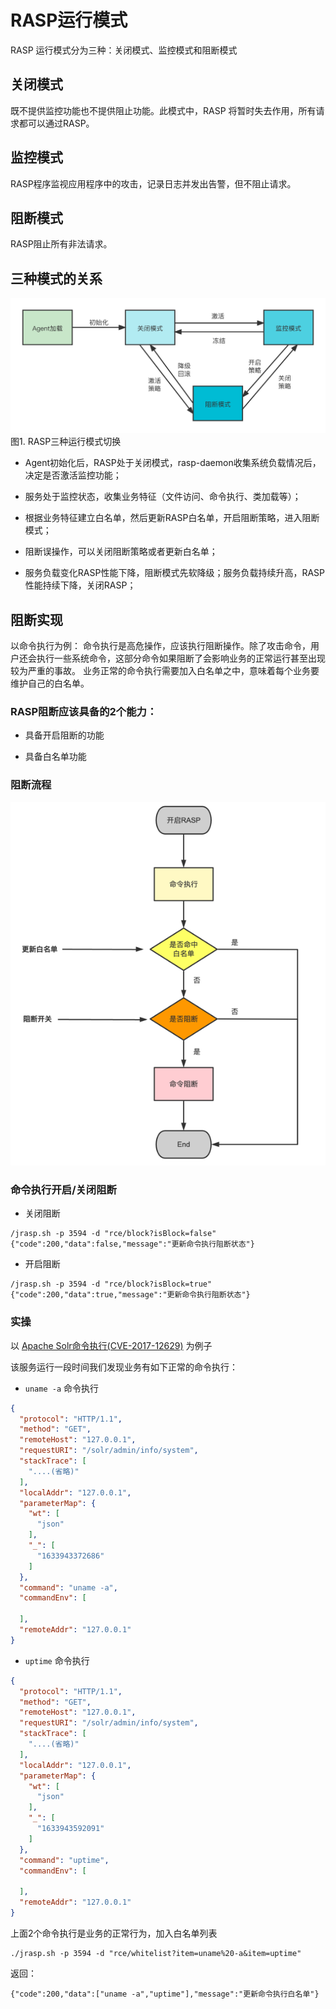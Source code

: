 # RASP运行模式

RASP 运行模式分为三种：关闭模式、监控模式和阻断模式

## 关闭模式

既不提供监控功能也不提供阻止功能。此模式中，RASP 将暂时失去作用，所有请求都可以通过RASP。

## 监控模式

RASP程序监视应用程序中的攻击，记录日志并发出告警，但不阻止请求。

## 阻断模式

RASP阻止所有非法请求。

## 三种模式的关系

![img.png](../../.vuepress/public/images/guide/technology/agent-mode.png)
图1. RASP三种运行模式切换

+ Agent初始化后，RASP处于关闭模式，rasp-daemon收集系统负载情况后，决定是否激活监控功能；

+ 服务处于监控状态，收集业务特征（文件访问、命令执行、类加载等）；

+ 根据业务特征建立白名单，然后更新RASP白名单，开启阻断策略，进入阻断模式；

+ 阻断误操作，可以关闭阻断策略或者更新白名单；

+ 服务负载变化RASP性能下降，阻断模式先软降级；服务负载持续升高，RASP性能持续下降，关闭RASP；

## 阻断实现

以命令执行为例： 命令执行是高危操作，应该执行阻断操作。除了攻击命令，用户还会执行一些系统命令，这部分命令如果阻断了会影响业务的正常运行甚至出现较为严重的事故。
业务正常的命令执行需要加入白名单之中，意味着每个业务要维护自己的白名单。


### RASP阻断应该具备的2个能力：

* 具备开启阻断的功能

* 具备白名单功能


### 阻断流程

![img.png](../../.vuepress/public/images/guide/technology/rce-block-flow-chart.png)

### 命令执行开启/关闭阻断

+ 关闭阻断
```
/jrasp.sh -p 3594 -d "rce/block?isBlock=false"
{"code":200,"data":false,"message":"更新命令执行阻断状态"}
```

+ 开启阻断
```
/jrasp.sh -p 3594 -d "rce/block?isBlock=true"
{"code":200,"data":true,"message":"更新命令执行阻断状态"}
```

### 实操

以 [Apache Solr命令执行(CVE-2017-12629)](../../case/CVE-2017-12629.md) 为例子

该服务运行一段时间我们发现业务有如下正常的命令执行：


+ `uname -a` 命令执行
```json
{
  "protocol": "HTTP/1.1",
  "method": "GET",
  "remoteHost": "127.0.0.1",
  "requestURI": "/solr/admin/info/system",
  "stackTrace": [
    "....(省略)"
  ],
  "localAddr": "127.0.0.1",
  "parameterMap": {
    "wt": [
      "json"
    ],
    "_": [
      "1633943372686"
    ]
  },
  "command": "uname -a",
  "commandEnv": [

  ],
  "remoteAddr": "127.0.0.1"
}
```

+ `uptime` 命令执行

```json
{
  "protocol": "HTTP/1.1",
  "method": "GET",
  "remoteHost": "127.0.0.1",
  "requestURI": "/solr/admin/info/system",
  "stackTrace": [
    "....(省略)"
  ],
  "localAddr": "127.0.0.1",
  "parameterMap": {
    "wt": [
      "json"
    ],
    "_": [
      "1633943592091"
    ]
  },
  "command": "uptime",
  "commandEnv": [

  ],
  "remoteAddr": "127.0.0.1"
}
```

上面2个命令执行是业务的正常行为，加入白名单列表

```
./jrasp.sh -p 3594 -d "rce/whitelist?item=uname%20-a&item=uptime"
```
返回：

```
{"code":200,"data":["uname -a","uptime"],"message":"更新命令执行白名单"}
```
